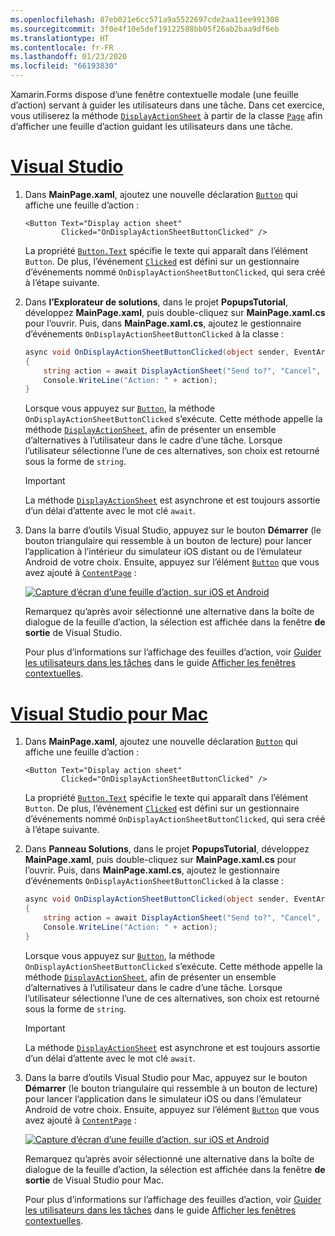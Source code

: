 ```yaml
---
ms.openlocfilehash: 87eb021e6cc571a9a5522697cde2aa11ee991308
ms.sourcegitcommit: 3f0e4f10e5def19122588bb05f26ab2baa9df6eb
ms.translationtype: HT
ms.contentlocale: fr-FR
ms.lasthandoff: 01/23/2020
ms.locfileid: "66193830"
---
```


Xamarin.Forms dispose d’une fenêtre contextuelle modale (une feuille d’action) servant à guider les utilisateurs dans une tâche. Dans cet exercice, vous utiliserez la méthode [`DisplayActionSheet`](xref:Xamarin.Forms.Page.DisplayActionSheet*) à partir de la classe [`Page`](xref:Xamarin.Forms.Page) afin d’afficher une feuille d’action guidant les utilisateurs dans une tâche.

# <a name="visual-studiotabvswin"></a>[Visual Studio](#tab/vswin)

1. Dans **MainPage.xaml**, ajoutez une nouvelle déclaration [`Button`](xref:Xamarin.Forms.Button) qui affiche une feuille d’action :

    ```xaml
    <Button Text="Display action sheet"
            Clicked="OnDisplayActionSheetButtonClicked" />
    ```

     La propriété [`Button.Text`](xref:Xamarin.Forms.Button.Text) spécifie le texte qui apparaît dans l’élément `Button`. De plus, l’événement [`Clicked`](xref:Xamarin.Forms.Button.Clicked) est défini sur un gestionnaire d’événements nommé `OnDisplayActionSheetButtonClicked`, qui sera créé à l’étape suivante.

1. Dans **l’Explorateur de solutions**, dans le projet **PopupsTutorial**, développez **MainPage.xaml**, puis double-cliquez sur **MainPage.xaml.cs** pour l’ouvrir. Puis, dans **MainPage.xaml.cs**, ajoutez le gestionnaire d’événements `OnDisplayActionSheetButtonClicked` à la classe :

    ```csharp
    async void OnDisplayActionSheetButtonClicked(object sender, EventArgs e)
    {
        string action = await DisplayActionSheet("Send to?", "Cancel", null, "Email", "Twitter", "Facebook");
        Console.WriteLine("Action: " + action);
    }
    ```

    Lorsque vous appuyez sur [`Button`](xref:Xamarin.Forms.Button), la méthode `OnDisplayActionSheetButtonClicked` s’exécute. Cette méthode appelle la méthode [`DisplayActionSheet`](xref:Xamarin.Forms.Page.DisplayActionSheet*), afin de présenter un ensemble d’alternatives à l’utilisateur dans le cadre d’une tâche. Lorsque l’utilisateur sélectionne l’une de ces alternatives, son choix est retourné sous la forme de `string`.

    > [!IMPORTANT]
    > La méthode [`DisplayActionSheet`](xref:Xamarin.Forms.Page.DisplayActionSheet*) est asynchrone et est toujours assortie d’un délai d’attente avec le mot clé `await`.

1. Dans la barre d’outils Visual Studio, appuyez sur le bouton **Démarrer** (le bouton triangulaire qui ressemble à un bouton de lecture) pour lancer l’application à l’intérieur du simulateur iOS distant ou de l’émulateur Android de votre choix. Ensuite, appuyez sur l’élément [`Button`](xref:Xamarin.Forms.Button) que vous avez ajouté à [`ContentPage`](xref:Xamarin.Forms.ContentPage) :

    [![Capture d’écran d’une feuille d’action, sur iOS et Android](../images/actionsheet.png "Feuille d’action qui guide les utilisateurs dans une tâche")](../images/actionsheet-large.png#lightbox "Feuille d’action qui guide les utilisateurs dans une tâche")

    Remarquez qu’après avoir sélectionné une alternative dans la boîte de dialogue de la feuille d’action, la sélection est affichée dans la fenêtre **de sortie** de Visual Studio.

    Pour plus d’informations sur l’affichage des feuilles d’action, voir [Guider les utilisateurs dans les tâches](~/xamarin-forms/user-interface/pop-ups.md#guide-users-through-tasks) dans le guide [Afficher les fenêtres contextuelles](~/xamarin-forms/user-interface/pop-ups.md).

# <a name="visual-studio-for-mactabvsmac"></a>[Visual Studio pour Mac](#tab/vsmac)

1. Dans **MainPage.xaml**, ajoutez une nouvelle déclaration [`Button`](xref:Xamarin.Forms.Button) qui affiche une feuille d’action :

    ```xaml
    <Button Text="Display action sheet"
            Clicked="OnDisplayActionSheetButtonClicked" />
    ```

    La propriété [`Button.Text`](xref:Xamarin.Forms.Button.Text) spécifie le texte qui apparaît dans l’élément `Button`. De plus, l’événement [`Clicked`](xref:Xamarin.Forms.Button.Clicked) est défini sur un gestionnaire d’événements nommé `OnDisplayActionSheetButtonClicked`, qui sera créé à l’étape suivante.

1. Dans **Panneau Solutions**, dans le projet **PopupsTutorial**, développez **MainPage.xaml**, puis double-cliquez sur **MainPage.xaml.cs** pour l’ouvrir. Puis, dans **MainPage.xaml.cs**, ajoutez le gestionnaire d’événements `OnDisplayActionSheetButtonClicked` à la classe :

    ```csharp
    async void OnDisplayActionSheetButtonClicked(object sender, EventArgs e)
    {
        string action = await DisplayActionSheet("Send to?", "Cancel", null, "Email", "Twitter", "Facebook");
        Console.WriteLine("Action: " + action);
    }
    ```

    Lorsque vous appuyez sur [`Button`](xref:Xamarin.Forms.Button), la méthode `OnDisplayActionSheetButtonClicked` s’exécute. Cette méthode appelle la méthode [`DisplayActionSheet`](xref:Xamarin.Forms.Page.DisplayActionSheet*), afin de présenter un ensemble d’alternatives à l’utilisateur dans le cadre d’une tâche. Lorsque l’utilisateur sélectionne l’une de ces alternatives, son choix est retourné sous la forme de `string`.

    > [!IMPORTANT]
    > La méthode [`DisplayActionSheet`](xref:Xamarin.Forms.Page.DisplayActionSheet*) est asynchrone et est toujours assortie d’un délai d’attente avec le mot clé `await`.

1. Dans la barre d’outils Visual Studio pour Mac, appuyez sur le bouton **Démarrer** (le bouton triangulaire qui ressemble à un bouton de lecture) pour lancer l’application dans le simulateur iOS ou dans l’émulateur Android de votre choix. Ensuite, appuyez sur l’élément [`Button`](xref:Xamarin.Forms.Button) que vous avez ajouté à [`ContentPage`](xref:Xamarin.Forms.ContentPage) :

    [![Capture d’écran d’une feuille d’action, sur iOS et Android](../images/actionsheet.png "Feuille d’action qui guide les utilisateurs dans une tâche")](../images/actionsheet-large.png#lightbox "Feuille d’action qui guide les utilisateurs dans une tâche")

    Remarquez qu’après avoir sélectionné une alternative dans la boîte de dialogue de la feuille d’action, la sélection est affichée dans la fenêtre **de sortie** de Visual Studio pour Mac.

    Pour plus d’informations sur l’affichage des feuilles d’action, voir [Guider les utilisateurs dans les tâches](~/xamarin-forms/user-interface/pop-ups.md#guide-users-through-tasks) dans le guide [Afficher les fenêtres contextuelles](~/xamarin-forms/user-interface/pop-ups.md).
